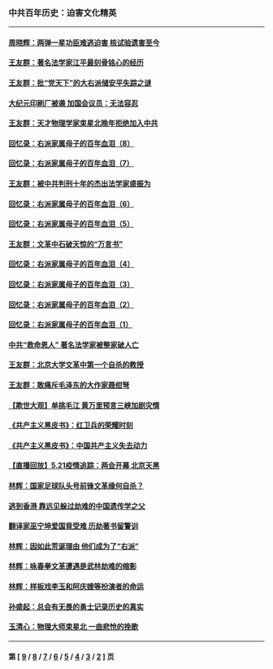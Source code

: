### 中共百年历史：迫害文化精英
---
#### [周晓辉：两弹一星功臣难逃迫害 核试验遗害至今](../../pages/nf1176111/n12974997.md?06130430) 
#### [王友群：著名法学家江平最刻骨铭心的经历](../../pages/nf1176111/n12970787.md?06130430) 
#### [王友群：批“党天下”的大右派储安平失踪之谜](../../pages/nf1176111/n12954229.md?06130430) 
#### [大纪元印刷厂被袭 加国会议员：无法容忍](../../pages/nf1176111/n12883028.md?06130430) 
#### [王友群：天才物理学家束星北晚年拒绝加入中共](../../pages/nf1176111/n12792913.md?06130430) 
#### [回忆录：右派家属母子的百年血泪（8）](../../pages/nf1176111/n12706196.md?06130430) 
#### [回忆录：右派家属母子的百年血泪（7）](../../pages/nf1176111/n12706191.md?06130430) 
#### [王友群：被中共判刑十年的杰出法学家盛振为](../../pages/nf1176111/n12706141.md?06130430) 
#### [回忆录：右派家属母子的百年血泪（6）](../../pages/nf1176111/n12698863.md?06130430) 
#### [回忆录：右派家属母子的百年血泪（5）](../../pages/nf1176111/n12692515.md?06130430) 
#### [王友群：文革中石破天惊的“万言书”](../../pages/nf1176111/n12690994.md?06130430) 
#### [回忆录：右派家属母子的百年血泪（4）](../../pages/nf1176111/n12686410.md?06130430) 
#### [回忆录：右派家属母子的百年血泪（3）](../../pages/nf1176111/n12683820.md?06130430) 
#### [回忆录：右派家属母子的百年血泪（2）](../../pages/nf1176111/n12679738.md?06130430) 
#### [回忆录：右派家属母子的百年血泪（1）](../../pages/nf1176111/n12678112.md?06130430) 
#### [中共“救命恩人” 著名法学家被整家破人亡](../../pages/nf1176111/n12658168.md?06130430) 
#### [王友群：北京大学文革中第一个自杀的教授](../../pages/nf1176111/n12632697.md?06130430) 
#### [王友群：敢痛斥毛泽东的大作家聂绀弩](../../pages/nf1176111/n12384788.md?06130430) 
#### [【欺世大观】单挑毛江 黄万里预言三峡加剧灾情](../../pages/nf1176111/n12357101.md?06130430) 
#### [《共产主义黑皮书》：红卫兵的荣耀时刻](../../pages/nf1176111/n12190329.md?06130430) 
#### [《共产主义黑皮书》：中国共产主义失去动力](../../pages/nf1176111/n12168749.md?06130430) 
#### [【直播回放】5.21疫情追踪：两会开幕 北京天黑](../../pages/nf1176111/n12126358.md?06130430) 
#### [林辉：国家足球队头号前锋文革缘何自杀？](../../pages/nf1176111/n11648921.md?06130430) 
#### [逃到香港 靠远见躲过劫难的中国遗传学之父](../../pages/nf1176111/n11535984.md?06130430) 
#### [翻译家巫宁坤爱国竟受难 历劫著书留警训](../../pages/nf1176111/n11478084.md?06130430) 
#### [林辉：因如此荒诞理由 他们成为了“右派”](../../pages/nf1176111/n11070799.md?06130430) 
#### [林辉：咏春拳文革遭遇是武林劫难的缩影](../../pages/nf1176111/n11042647.md?06130430) 
#### [林辉：样板戏李玉和阿庆嫂等扮演者的命运](../../pages/nf1176111/n11034634.md?06130430) 
#### [孙盛起：总会有无畏的勇士记录历史的真实](../../pages/nf1176111/n11027279.md?06130430) 
#### [玉清心：物理大师束星北 一曲悲怆的挽歌](../../pages/nf1176111/n11022591.md?06130430) 

---
#### 第 [ [9](./9.md?06130430) / [8](./8.md?06130430) / [7](./7.md?06130430) / [6](./6.md?06130430) / [5](./5.md?06130430) / [4](./4.md?06130430) / [3](./3.md?06130430) / [2](./2.md?06130430) ] 页
